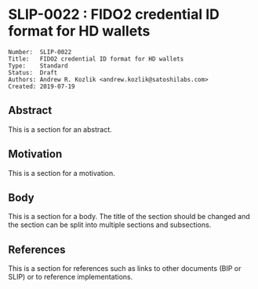 # SLIP-0022 : FIDO2 credential ID format for HD wallets

```
Number:  SLIP-0022
Title:   FIDO2 credential ID format for HD wallets
Type:    Standard
Status:  Draft
Authors: Andrew R. Kozlik <andrew.kozlik@satoshilabs.com>
Created: 2019-07-19
```

## Abstract

This is a section for an abstract.

## Motivation

This is a section for a motivation.

## Body

This is a section for a body. The title of the section should be changed
and the section can be split into multiple sections and subsections.

## References

This is a section for references such as links to other documents (BIP or SLIP)
or to reference implementations.
